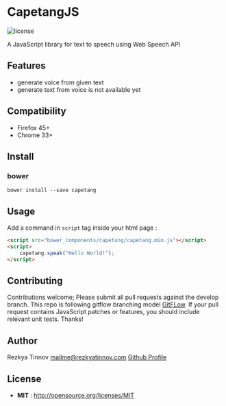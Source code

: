 # CapetangJS

![license](https://img.shields.io/npm/l/node-readme.svg)

A JavaScript library for text to speech using Web Speech API

## Features
- generate voice from given text
- generate text from voice is not available yet

## Compatibility
- Firefox 45+
- Chrome 33+

## Install
### bower
`bower install --save capetang`

## Usage

Add a command in `script` tag inside your html page :
```html
<script src="bower_components/capetang/capetang.min.js"></script>
<script>
    capetang.speak("Hello World!");
</script>
```

## Contributing

Contributions welcome; Please submit all pull requests against the develop branch. This repo is following gitflow branching model [GitFLow](https://datasift.github.io/gitflow/IntroducingGitFlow.html). If your pull request contains JavaScript patches or features, you should include relevant unit tests. Thanks!

## Author

Rezkya Tinnov <mailme@rezkyatinnov.com> [Github Profile](http://github.com/rezkyatinnov)

## License

 - **MIT** : http://opensource.org/licenses/MIT
